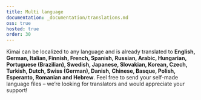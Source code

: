```yaml
---
title: Multi language
documentation: _documentation/translations.md
oss: true
hosted: true
order: 30
---
```


Kimai can be localized to any language and is already translated to **English, German, Italian, Finnish, French, Spanish, Russian, Arabic, Hungarian, Portuguese (Brazilian), Swedish, Japanese, Slovakian, Korean, Czech, Turkish, Dutch, Swiss (German), Danish, Chinese, Basque, Polish, Esperanto, Romanian and Hebrew**.
Feel free to send your self-made language files – we’re looking for translators and would appreciate your support!
